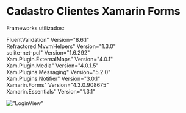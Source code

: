 # Cadastro Clientes Xamarin Forms

Frameworks utilizados: 

FluentValidation" Version="8.6.1" <br />
Refractored.MvvmHelpers" Version="1.3.0" <br />
sqlite-net-pcl" Version="1.6.292" <br />
Xam.Plugin.ExternalMaps" Version="4.0.1" <br />
Xam.Plugin.Media" Version="4.0.1.5" <br />
Xam.Plugins.Messaging" Version="5.2.0" <br />
Xam.Plugins.Notifier" Version="3.0.1" <br />
Xamarin.Forms" Version="4.3.0.908675" <br />
Xamarin.Essentials" Version="1.3.1"

!["LoginView"](https://github.com/Mateusdeli/CadastroClientesXamarin/tree/master/ImagesViews/LoginView.png)
